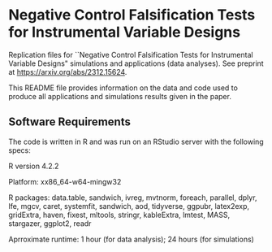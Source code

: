 # Negative Control Falsification Tests for Instrumental Variable Designs
Replication files for ``Negative Control Falsification Tests for Instrumental Variable Designs" simulations and applications (data analyses). See preprint at https://arxiv.org/abs/2312.15624.

This README file provides information on the data and code used to produce all applications and simulations results given in the paper.

## Software Requirements
The code is written in R and was run on an RStudio server with the following specs:

R version 4.2.2 

Platform: xx86_64-w64-mingw32

R packages: data.table, sandwich, ivreg, mvtnorm, foreach, parallel, dplyr, lfe, mgcv, caret, systemfit, sandwich, 
            aod, tidyverse, ggpubr, latex2exp, gridExtra, haven, fixest, mltools, stringr, kableExtra, lmtest,
            MASS, stargazer, ggplot2, readr

Aprroximate runtime: 1 hour (for data analysis); 24 hours (for simulations)




